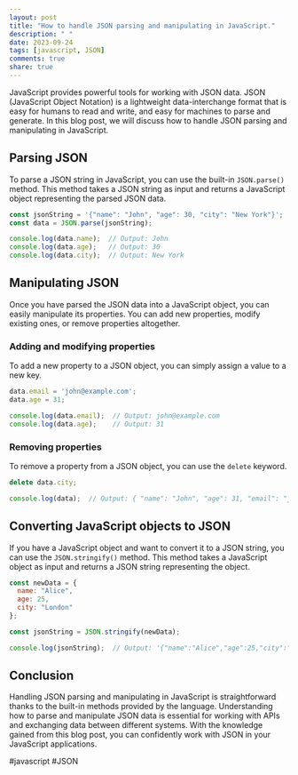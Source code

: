 ```yaml
---
layout: post
title: "How to handle JSON parsing and manipulating in JavaScript."
description: " "
date: 2023-09-24
tags: [javascript, JSON]
comments: true
share: true
---
```


JavaScript provides powerful tools for working with JSON data. JSON (JavaScript Object Notation) is a lightweight data-interchange format that is easy for humans to read and write, and easy for machines to parse and generate. In this blog post, we will discuss how to handle JSON parsing and manipulating in JavaScript.

## Parsing JSON

To parse a JSON string in JavaScript, you can use the built-in `JSON.parse()` method. This method takes a JSON string as input and returns a JavaScript object representing the parsed JSON data.

```javascript
const jsonString = '{"name": "John", "age": 30, "city": "New York"}';
const data = JSON.parse(jsonString);

console.log(data.name);  // Output: John
console.log(data.age);   // Output: 30
console.log(data.city);  // Output: New York
```

## Manipulating JSON

Once you have parsed the JSON data into a JavaScript object, you can easily manipulate its properties. You can add new properties, modify existing ones, or remove properties altogether.

### Adding and modifying properties

To add a new property to a JSON object, you can simply assign a value to a new key.

```javascript
data.email = 'john@example.com';
data.age = 31;

console.log(data.email);  // Output: john@example.com
console.log(data.age);    // Output: 31
```

### Removing properties

To remove a property from a JSON object, you can use the `delete` keyword.

```javascript
delete data.city;

console.log(data);  // Output: { "name": "John", "age": 31, "email": "john@example.com" }
```

## Converting JavaScript objects to JSON

If you have a JavaScript object and want to convert it to a JSON string, you can use the `JSON.stringify()` method. This method takes a JavaScript object as input and returns a JSON string representing the object.

```javascript
const newData = {
  name: "Alice",
  age: 25,
  city: "London"
};

const jsonString = JSON.stringify(newData);

console.log(jsonString);  // Output: '{"name":"Alice","age":25,"city":"London"}'
```

## Conclusion

Handling JSON parsing and manipulating in JavaScript is straightforward thanks to the built-in methods provided by the language. Understanding how to parse and manipulate JSON data is essential for working with APIs and exchanging data between different systems. With the knowledge gained from this blog post, you can confidently work with JSON in your JavaScript applications.

#javascript #JSON